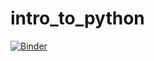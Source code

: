 # intro_to_python

[![Binder](https://mybinder.org/badge_logo.svg)](https://mybinder.org/v2/gh/Edward-Jackson-ONS/intro_to_python.git/HEAD)
